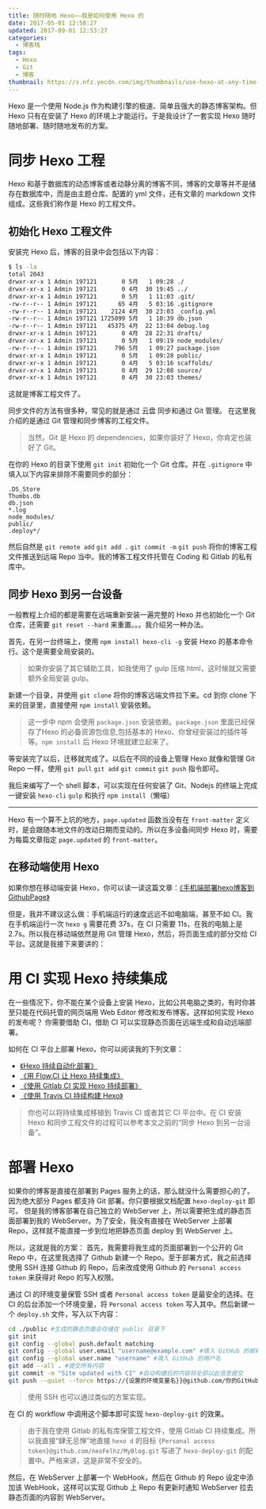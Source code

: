 ```yaml
---
title: 随时随地 Hexo——我是如何使用 Hexo 的
date: 2017-05-01 12:58:27
updated: 2017-09-01 12:53:27
categories:
  - 博客栈
tags:
  - Hexo
  - Git
  - 博客
thumbnail: https://s.nfz.yecdn.com/img/thumbnails/use-hexo-at-any-time-any-place.png
---
```


Hexo 是一个使用 Node.js 作为构建引擎的极速、简单且强大的静态博客架构。但 Hexo 只有在安装了 Hexo 的环境上才能运行。于是我设计了一套实现 Hexo 随时随地部署、随时随地发布的方案。

<!--more-->

# 同步 Hexo 工程

Hexo 和基于数据库的动态博客或者动静分离的博客不同，博客的文章等并不是储存在数据库中，而是由主题仓库、配置的 yml 文件，还有文章的 markdown 文件组成。这些我们称作是 Hexo 的工程文件。

## 初始化 Hexo 工程文件

安装完 Hexo 后，博客的目录中会包括以下内容：

```bash
$ ls -la
total 2043
drwxr-xr-x 1 Admin 197121       0 5月   1 09:28 ./
drwxr-xr-x 1 Admin 197121       0 4月  30 19:45 ../
drwxr-xr-x 1 Admin 197121       0 5月   1 11:03 .git/
-rw-r--r-- 1 Admin 197121      65 4月   5 03:16 .gitignore
-rw-r--r-- 1 Admin 197121    2124 4月  30 23:03 _config.yml
-rw-r--r-- 1 Admin 197121 1725099 5月   1 10:39 db.json
-rw-r--r-- 1 Admin 197121   45375 4月  22 13:04 debug.log
drwxr-xr-x 1 Admin 197121       0 4月  28 22:31 drafts/
drwxr-xr-x 1 Admin 197121       0 5月   1 09:19 node_modules/
-rw-r--r-- 1 Admin 197121     796 5月   1 09:27 package.json
drwxr-xr-x 1 Admin 197121       0 5月   1 09:28 public/
drwxr-xr-x 1 Admin 197121       0 4月   5 03:16 scaffolds/
drwxr-xr-x 1 Admin 197121       0 4月  29 12:08 source/
drwxr-xr-x 1 Admin 197121       0 4月  30 23:03 themes/
```

这就是博客工程文件了。

同步文件的方法有很多种，常见的就是通过 云盘 同步和通过 Git 管理。
在这里我介绍的是通过 Git 管理和同步博客的工程文件。

> 当然，Git 是 Hexo 的 dependencies，如果你装好了 Hexo，你肯定也装好了 Git。

在你的 Hexo 的目录下使用 `git init` 初始化一个 Git 仓库。并在 `.gitignore` 中填入以下内容来排除不需要同步的部分：

```
.DS_Store
Thumbs.db
db.json
*.log
node_modules/
public/
.deploy*/
```

然后自然是 `git remote add` `git add .` `git commit -m` `git push` 将你的博客工程文件推送到远端 Repo 当中。我的博客工程文件托管在 Coding 和 Gitlab 的私有库中。

## 同步 Hexo 到另一台设备

一般教程上介绍的都是需要在远端重新安装一遍完整的 Hexo 并也初始化一个 Git 仓库，还需要 `git reset --hard` 来重置。。。我介绍另一种办法。

首先，在另一台终端上，使用 `npm install hexo-cli -g` 安装 Hexo 的基本命令行。这个是需要全局安装的。

> 如果你安装了其它辅助工具，如我使用了 gulp 压缩 html，这时候就又需要额外全局安装 gulp。

新建一个目录，并使用 `git clone` 将你的博客远端文件拉下来。cd 到你 clone 下来的目录里，直接使用 `npm install` 安装依赖。

> 这一步中 npm 会使用 `package.json` 安装依赖。`package.json` 里面已经保存了Hexo 的必备资源包信息,包括基本的 Hexo、你曾经安装过的插件等等。`npm install` 后 Hexo 环境就建立起来了。

等安装完了以后，迁移就完成了。以后在不同的设备上管理 Hexo 就像和管理 Git Repo 一样，使用 `git pull` `git add` `git commit` `git push` 指令即可。

我后来编写了一个 shell 脚本，可以实现在任何安装了 Git、Nodejs 的终端上完成一键安装 `hexo-cli` `gulp` 和执行 `npm install`（懒喵）

-----

Hexo 有一个算不上坑的地方，`page.updated` 函数当没有在 `front-matter` 定义时，是会跟随本地文件的改动日期而变动的。所以在多设备间同步 Hexo 时，需要为每篇文章指定 `page.updated` 的 `front-matter`。

## 在移动端使用 Hexo

如果你想在移动端安装 Hexo，你可以读一读这篇文章：[《手机端部署hexo博客到GithubPage》](http://droid-max.github.io/2016/12/01/Share-1/)

但是，我并不建议这么做：手机端运行的速度远远不如电脑端，甚至不如 CI。我在手机端运行一次 `hexo g` 需要花费 37s，在 CI 只需要 11s，在我的电脑上是 2.7s。所以我在移动端依然是用 Git 管理 Hexo，然后，将页面生成的部分交给 CI 平台。这就是我接下来要讲的：

# 用 CI 实现 Hexo 持续集成

在一些情况下，你不能在某个设备上安装 Hexo，比如公共电脑之类的，有时你甚至只能在代码托管的网页端用 Web Editor 修改和发布博客。这样如何实现 Hexo 的发布呢？
你需要借助 CI，借助 CI 可以实现静态页面在远端生成和自动远端部署。

如何在 CI 平台上部署 Hexo，你可以阅读我的下列文章：

- [《Hexo 持续自动化部署》](https://blog.nfz.moe/archives/hexo-auto-deploy-with-daocloud.html)
- [《用 Flow.CI 让 Hexo 持续集成》](https://blog.nfz.moe/archives/hexo-auto-deploy-with-flow-ci.html)
- [《使用 Gitlab CI 实现 Hexo 持续部署》](https://blog.nfz.moe/archives/hexo-auto-deploy-with-gitlab-ci.html)
- [《使用 Travis CI 持续构建 Hexo》](https://blog.nfz.moe/archives/hexo-auto-deploy-with-travis-ci.html)

> 你也可以将持续集成移植到 Travis CI 或者其它 CI 平台中。在 CI 安装 Hexo 和同步工程文件的过程可以参考本文之前的“同步 Hexo 到另一台设备”。

# 部署 Hexo

如果你的博客是直接在部署到 Pages 服务上的话，那么就没什么需要担心的了。因为绝大部分 Pages 都支持 Git 部署。你只要根据文档配置 `hexo-deploy-git` 即可。
但是我的博客部署在自己独立的 WebServer 上，所以需要把生成的静态页面部署到我的 WebServer。为了安全，我没有直接在 WebServer 上部署 Repo，这样就不能直接一步到位地把静态页面 deploy 到 WebServer 上。

所以，这就是我的方案：
首先，我需要将我生成的页面部署到一个公开的 Git Repo 中，在这里我选择了 Github 新建一个 Repo。至于部署方式，我之前选择使用 SSH 连接 Github 的 Repo，后来改成使用 Github 的 `Personal access token` 来获得对 Repo 的写入权限。

通过 CI 的环境变量保管 SSH 或者 `Personal access token` 是最安全的选择。在 CI 的后台添加一个环境变量，将 `Personal access token` 写入其中。然后新建一个 `deploy.sh` 文件，写入以下内容：

```bash
cd ./public #生成的静态页面会存储在 public 目录下
git init
git config --global push.default matching
git config --global user.email "username@example.com" #填入 GitHub 的邮箱地址
git config --global user.name "username" #填入 GitHub 的用户名
git add --all . #提交所有内容
git commit -m "Site updated with CI" #自动构建后的内容将全部以此信息提交
git push --quiet --force https://{设置的环境变量名}}@github.com/你的GitHub用户名/你的代码仓库名.git master
```

> 使用 SSH 也可以通过类似的方案实现。

在 CI 的 workflow 中调用这个脚本即可实现 `hexo-deploy-git` 的效果。

> 由于我在使用 Gitlab 的私有库保管工程文件，使用 Gitlab CI 持续集成。所以我直接“肆无忌惮”地直接 `hexo d` 的目标 `{Personal access token}@github.com/neoFelhz/MyBlog.git` 写进了 `hexo-deploy-git` 的配置中。严格来讲，这是非常不安全的。

然后，在 WebServer 上部署一个 WebHook，然后在 Github 的 Repo 设定中添加该 WebHook，这样可以实现 Github 上 Repo 有更新时通知 WebServer 拉去静态页面的内容到 WebServer。
